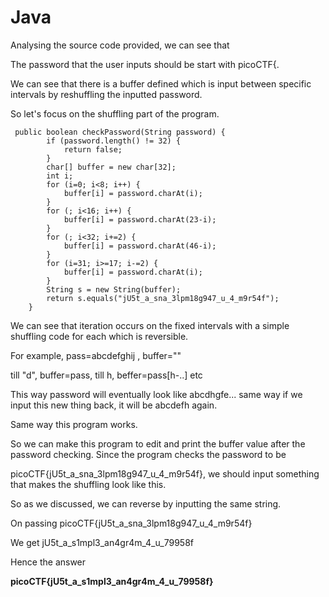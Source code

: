 # Java

Analysing the source code provided, we can see that 

The password that the user inputs should be 
start with picoCTF{.

We can see that there is a buffer defined which is input 
between specific intervals by reshuffling the inputted password.

So let's focus on the shuffling part of the program.

```
 public boolean checkPassword(String password) {
        if (password.length() != 32) {
            return false;
        }
        char[] buffer = new char[32];
        int i;
        for (i=0; i<8; i++) {
            buffer[i] = password.charAt(i);
        }
        for (; i<16; i++) {
            buffer[i] = password.charAt(23-i);
        }
        for (; i<32; i+=2) {
            buffer[i] = password.charAt(46-i);
        }
        for (i=31; i>=17; i-=2) {
            buffer[i] = password.charAt(i);
        }
        String s = new String(buffer);
        return s.equals("jU5t_a_sna_3lpm18g947_u_4_m9r54f");
    }
```

We can see that iteration occurs on the fixed intervals with a simple 
shuffling code for each which is reversible.

For example, pass=abcdefghij , buffer=""

till "d", buffer=pass, till h, beffer=pass[h-..] etc

This way password will eventually look like abcdhgfe... same way if we input this 
new thing back, it will be abcdefh again.

Same way this program works.

So we can make this program to edit and print the buffer 
value after the password checking. Since the program checks the password to be

picoCTF{jU5t_a_sna_3lpm18g947_u_4_m9r54f}, we should input something that makes the shuffling look like this.

So as we discussed, we can reverse by inputting the same string.

On passing picoCTF{jU5t_a_sna_3lpm18g947_u_4_m9r54f}

We get jU5t_a_s1mpl3_an4gr4m_4_u_79958f

Hence the answer

**picoCTF{jU5t_a_s1mpl3_an4gr4m_4_u_79958f}**
